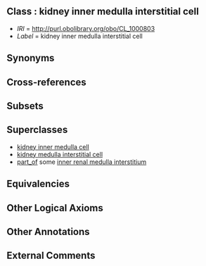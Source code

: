 
## Class : kidney inner medulla interstitial cell

 * *IRI* = http://purl.obolibrary.org/obo/CL_1000803
 * *Label* = kidney inner medulla interstitial cell

## Synonyms


## Cross-references


## Subsets


## Superclasses

 * [kidney inner medulla cell](../../CL/17/CL_1000617.md)
 * [kidney medulla interstitial cell](../../CL/82/CL_1000682.md)
 * [part_of](../../BFO/50/BFO_0000050.md) some [inner renal medulla interstitium](../../UBERON/14/UBERON_0005214.md)

## Equivalencies


## Other Logical Axioms


## Other Annotations


## External Comments

